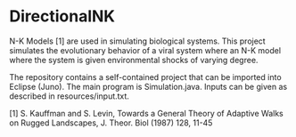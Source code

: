 # DirectionalNK

N-K Models [1] are used in simulating biological systems. This project simulates the evolutionary behavior of a viral system where  an N-K model where the system is given environmental shocks of varying degree.

The repository contains a self-contained project that can be imported into Eclipse (Juno). The main program is Simulation.java. Inputs can be given as described in resources/input.txt.

[1] S. Kauffman and S. Levin, Towards a General Theory of Adaptive Walks on Rugged Landscapes, J. Theor. Biol (1987) 128, 11-45
